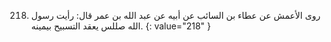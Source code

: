 218. روى الأعمش عن عطاء بن السائب عن أبيه عن عبد الله بن عمر قال: رأيت رسول الله صللس يعقد التسبيح بيمينه.
{: value="218" }